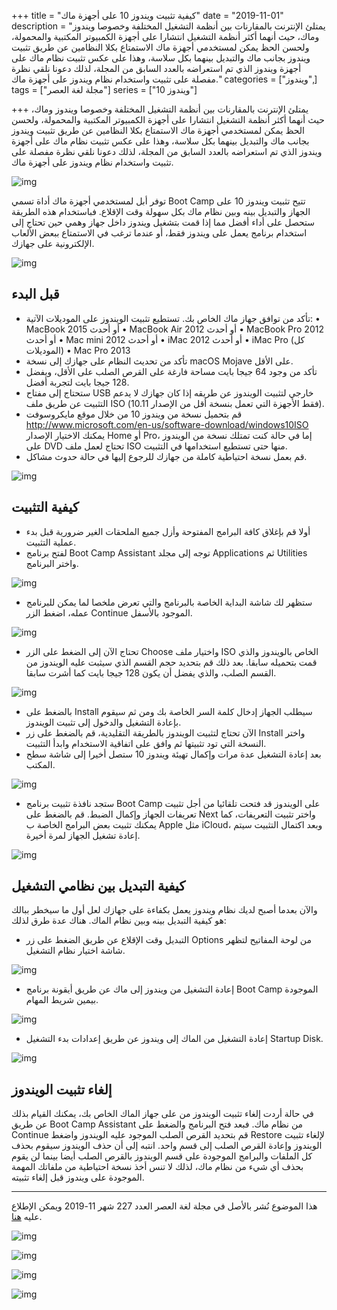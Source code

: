 +++
title = "كيفية تثبيت ويندوز 10 على أجهزة ماك"
date = "2019-11-01"
description = "يمتلئ الإنترنت بالمقارنات بين أنظمة التشغيل المختلفة وخصوصا ويندوز وماك، حيث أنهما أكثر أنظمة التشغيل انتشارا على أجهزة الكمبيوتر المكتبية والمحمولة، ولحسن الحظ يمكن لمستخدمي أجهزة ماك الاستمتاع بكلا النظامين عن طريق تثبيت ويندوز بجانب ماك والتبديل بينهما بكل سلاسة، وهذا على عكس تثبيت نظام ماك على أجهزة ويندوز الذي تم استعراضه بالعدد السابق من المجلة، لذلك دعونا نلقي نظرة مفصلة على تثبيت واستخدام نظام ويندوز على أجهزة ماك."
categories = ["ويندوز",]
tags = ["مجلة لغة العصر"]
series = ["ويندوز 10"]

+++
يمتلئ الإنترنت بالمقارنات بين أنظمة التشغيل المختلفة وخصوصا ويندوز وماك، حيث أنهما أكثر أنظمة التشغيل انتشارا على أجهزة الكمبيوتر المكتبية والمحمولة، ولحسن الحظ يمكن لمستخدمي أجهزة ماك الاستمتاع بكلا النظامين عن طريق تثبيت ويندوز بجانب ماك والتبديل بينهما بكل سلاسة، وهذا على عكس تثبيت نظام ماك على أجهزة ويندوز الذي تم استعراضه بالعدد السابق من المجلة، لذلك دعونا نلقي نظرة مفصلة على تثبيت واستخدام نظام ويندوز على أجهزة ماك.

![img](thumbnail-0.jpg)

توفر أبل لمستخدمي أجهزة ماك أداة تسمي Boot Camp تتيح تثبيت ويندوز 10 على الجهاز والتبديل بينه وبين نظام ماك بكل سهولة وقت الإقلاع. فباستخدام هذه الطريقة ستحصل على أداء أفضل مما إذا قمت بتشغيل ويندوز داخل جهاز وهمي حين تحتاج إلى استخدام برنامج يعمل على ويندوز فقط، أو عندما ترغب في الاستمتاع ببعض الألعاب الإلكترونية على جهازك.

![img](images/bootcamp.jpg)

## قبل البدء

- تأكد من توافق جهاز ماك الخاص بك. تستطيع تثبيت الويندوز على الموديلات الآتية:
    • MacBook 2015 أو أحدث
    • MacBook Air 2012 أو أحدث
    • MacBook Pro 2012 أو أحدث
    • Mac mini 2012 أو أحدث
    • iMac 2012 أو أحدث
    • iMac Pro (كل الموديلات)
    • Mac Pro 2013
- تأكد من تحديث النظام على جهازك إلى نسخة macOS Mojave على الأقل.
- تأكد من وجود 64 جيجا بايت مساحة فارغة على القرص الصلب على الأقل، ويفضل 128 جيجا بايت لتجربة أفضل.
- ستحتاج إلى مفتاح USB خارجي لتثبيت الويندوز عن طريقه إذا كان جهازك لا يدعم التثبيت عن طريق ملف ISO (فقط الأجهزة التي تعمل بنسخة أقل من الإصدار 10.11).
- قم بتحميل نسخة من ويندوز 10 من خلال موقع مايكروسوفت http://www.microsoft.com/en-us/software-download/windows10ISO يمكنك الاختيار الإصدار Home أو Pro، إما في حالة كنت تمتلك نسخة من الويندوز على DVD تحتاج لعمل ملف ISO منها حتى تستطيع استخدامها في التثبيت.
- قم بعمل نسخة احتياطية كاملة من جهازك للرجوع إليها في حالة حدوث مشاكل.

![img](images/windows-10-iso.jpg)

## كيفية التثبيت

- أولا قم بإغلاق كافة البرامج المفتوحة وأزل جميع الملحقات الغير ضرورية قبل بدء عملية التثبيت.
- لفتح برنامج Boot Camp Assistant توجه إلى مجلد Applications ثم Utilities واختر البرنامج.

![img](images/Utilities.jpg)

- ستظهر لك شاشة البداية الخاصة بالبرنامج والتي تعرض ملخصا لما يمكن للبرنامج عمله، اضغط الزر Continue الموجود بالأسفل.

![img](images/1.png)

- تحتاج الآن إلى الضغط على الزر Choose واختيار ملف ISO الخاص بالويندوز والذي قمت بتحميله سابقا. بعد ذلك قم بتحديد حجم القسم الذي سيثبت عليه الويندوز من القسم الصلب، والذي يفضل أن يكون 128 جيجا بايت كما أشرت سابقا.

![img](images/2.png)

- بالضغط على Install سيطلب الجهاز إدخال كلمة السر الخاصة بك ومن ثم سيقوم بإعادة التشغيل والدخول إلى تثبيت الويندوز.
- الآن تحتاج لتثبيت الويندوز بالطريقة التقليدية، قم بالضغط على زر Install واختر النسخة التي تود تثبيتها ثم وافق على اتفاقية الاستخدام وابدأ التثبيت.
- بعد إعادة التشغيل عدة مرات وإكمال تهيئة ويندوز 10 ستصل أخيرا إلى شاشة سطح المكتب.

![img](images/3.png)

- ستجد نافذة تثبيت برنامج Boot Camp على الويندوز قد فتحت تلقائيا من أجل تثبيت تعريفات الجهاز وإكمال الضبط. قم بالضغط على Next واختر تثبيت التعريفات، كما يمكنك تثبيت بعض البرامج الخاصة ب Apple مثل iCloud، وبعد اكتمال التثبيت سيتم إعادة تشغيل الجهاز لمرة أخيرة.

![img](images/4.jpg)

## كيفية التبديل بين نظامي التشغيل

والآن بعدما أصبح لديك نظام ويندوز يعمل بكفاءة على جهازك لعل أول ما سيخطر ببالك هو كيفية التبديل بينه وبين نظام الماك. هناك عدة طرق لذلك:

- التبديل وقت الإقلاع عن طريق الضغط على زر Options من لوحة المفاتيح لتظهر شاشة اختيار نظام التشغيل.

![img](images/5.png)

- إعادة التشغيل من ويندوز إلى ماك عن طريق أيقونة برنامج Boot Camp الموجودة بيمين شريط المهام.

![img](images/6.jpg)

- إعادة التشغيل من الماك إلى ويندوز عن طريق إعدادات بدء التشغيل Startup Disk.

![img](images/7.jpg)

## إلغاء تثبيت الويندوز

في حالة أردت إلغاء تثبيت الويندوز من على جهاز الماك الخاص بك، يمكنك القيام بذلك عن طريق Boot Camp Assistant من نظام ماك. فبعد فتح البرنامج والضغط على Continue قم بتحديد القرص الصلب الموجود عليه الويندوز واضغط Restore لإلغاء تثبيت الويندوز وإعادة القرص الصلب إلى قسم واحد. انتبه إلى أن حذف الويندوز سيقوم بحذف كل الملفات والبرامج الموجودة على قسم الويندوز بالقرص الصلب أيضا بينما لن يقوم بحذف أي شيء من نظام ماك، لذلك لا تنس أخذ نسخة احتياطية من ملفاتك المهمة الموجودة على ويندوز قبل إلغاء تثبيته.

---

هذا الموضوع نُشر باﻷصل في مجلة لغة العصر العدد 227 شهر 11-2019 ويمكن الإطلاع عليه [هنا](https://drive.google.com/file/d/10_uUXDTX1psx9R0idHxg1uwsmOxVrQ5R/view?usp=sharing).

![img](images/227-1.png)

![img](images/227-2.png)

![img](images/227-3.png)

![img](images/227-4.png)

